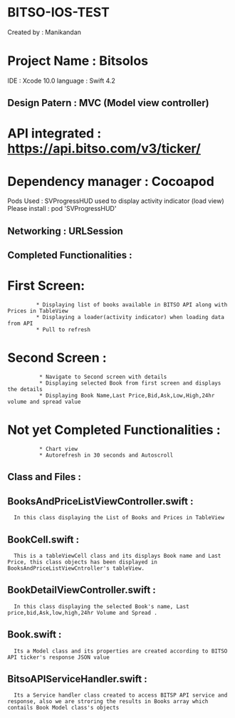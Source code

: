 # BITSO-IOS-TEST

Created by : Manikandan

# Project Name : BitsoIos

IDE : Xcode 10.0 language : Swift 4.2

## Design Patern : MVC (Model view controller)

# API integrated : https://api.bitso.com/v3/ticker/
 
# Dependency manager : Cocoapod

Pods Used : SVProgressHUD used to display activity indicator (load view)    
Please install : pod 'SVProgressHUD' 

## Networking : URLSession

## Completed Functionalities :

# First Screen:
             * Displaying list of books available in BITSO API along with Prices in TableView
             * Displaying a loader(activity indicator) when loading data from API
             * Pull to refresh 
             
# Second Screen : 
              * Navigate to Second screen with details
              * Displaying selected Book from first screen and displays the details
              * Displaying Book Name,Last Price,Bid,Ask,Low,High,24hr volume and spread value


# Not yet Completed Functionalities :
              * Chart view
              * Autorefresh in 30 seconds and Autoscroll 


## Class and Files :

## BooksAndPriceListViewController.swift :
      In this class displaying the List of Books and Prices in TableView
      
## BookCell.swift : 
      This is a tableViewCell class and its displays Book name and Last Price, this class objects has been displayed in BooksAndPriceListViewCntroller's tableView.
      
## BookDetailViewController.swift :
      In this class displaying the selected Book's name, Last price,bid,Ask,low,high,24hr Volume and Spread .

## Book.swift :
      Its a Model class and its properties are created according to BITSO API ticker's response JSON value
      
## BitsoAPIServiceHandler.swift :
      Its a Service handler class created to access BITSP API service and response, also we are stroring the results in Books array which contails Book Model class's objects
     

     
